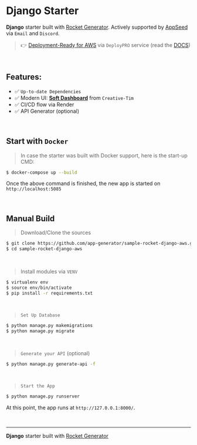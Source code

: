 # Django Starter

**Django** starter built with [Rocket Generator](https://app-generator.dev/). Actively supported by [AppSeed](https://appseed.us/) via `Email` and `Discord`.
> 👉 [Deployment-Ready for AWS](https://deploypro.dev/) via `DeployPRO` service (read the [DOCS](https://docs.app-generator.dev/deployment/django-aws))
 
<br />

## Features: 

- ✅ `Up-to-date Dependencies`
- ✅ Modern UI: **[Soft Dashboard](https://www.creative-tim.com/product/soft-ui-dashboard?AFFILIATE=128200)** from `Creative-Tim`
- ✅ CI/CD flow via Render
- ✅ API Generator (optional)

<br />

## Start with `Docker`

> In case the starter was built with Docker support, here is the start-up CMD:

```bash
$ docker-compose up --build
```

Once the above command is finished, the new app is started on `http://localhost:5085`

<br />

## Manual Build 

> Download/Clone the sources  

```bash
$ git clone https://github.com/app-generator/sample-rocket-django-aws.git
$ cd sample-rocket-django-aws
```

<br />

> Install modules via `VENV`  

```bash
$ virtualenv env
$ source env/bin/activate
$ pip install -r requirements.txt
```

<br />

> `Set Up Database`

```bash
$ python manage.py makemigrations
$ python manage.py migrate
```

<br />

> `Generate your API` (optional) 

```bash
$ python manage.py generate-api -f
```

<br />

> `Start the App`

```bash
$ python manage.py runserver
```

At this point, the app runs at `http://127.0.0.1:8000/`. 

<br />

---
**Django** starter built with [Rocket Generator](https://app-generator.dev/)
